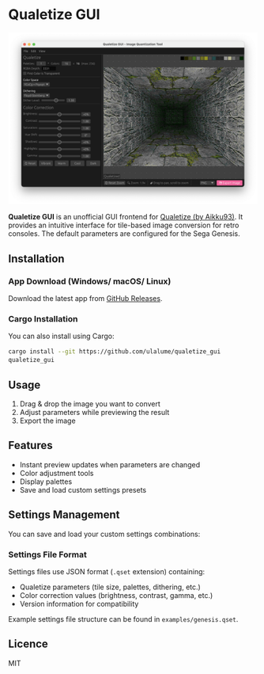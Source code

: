 # Qualetize GUI

![Screenshot](https://raw.githubusercontent.com/ulalume/qualetize_gui/main/assets/screenshot.png)

**Qualetize GUI** is an unofficial GUI frontend for [Qualetize (by Aikku93)](https://github.com/Aikku93/qualetize/).
It provides an intuitive interface for tile-based image conversion for retro consoles.
The default parameters are configured for the Sega Genesis.

## Installation

### App Download (Windows/ macOS/ Linux)
Download the latest app from [GitHub Releases](https://github.com/ulalume/qualetize_gui/releases/latest).

### Cargo Installation
You can also install using Cargo:
```sh
cargo install --git https://github.com/ulalume/qualetize_gui
qualetize_gui
```

## Usage

1. Drag & drop the image you want to convert
2. Adjust parameters while previewing the result
3. Export the image

## Features

- Instant preview updates when parameters are changed
- Color adjustment tools
- Display palettes
- Save and load custom settings presets

## Settings Management

You can save and load your custom settings combinations:

### Settings File Format
Settings files use JSON format (`.qset` extension) containing:
- Qualetize parameters (tile size, palettes, dithering, etc.)
- Color correction values (brightness, contrast, gamma, etc.)
- Version information for compatibility

Example settings file structure can be found in `examples/genesis.qset`.

## Licence

MIT

